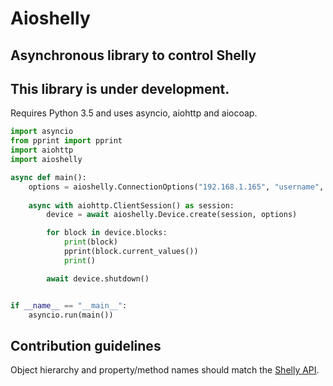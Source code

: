 # Aioshelly

## Asynchronous library to control Shelly

## This library is under development.

Requires Python 3.5 and uses asyncio, aiohttp and aiocoap.

```python
import asyncio
from pprint import pprint
import aiohttp
import aioshelly

async def main():
    options = aioshelly.ConnectionOptions("192.168.1.165", "username", "password")
    
    async with aiohttp.ClientSession() as session:
        device = await aioshelly.Device.create(session, options)

        for block in device.blocks:
            print(block)
            pprint(block.current_values())
            print()

        await device.shutdown()


if __name__ == "__main__":
    asyncio.run(main())
```

## Contribution guidelines

Object hierarchy and property/method names should match the [Shelly API](https://shelly-api-docs.shelly.cloud/).
